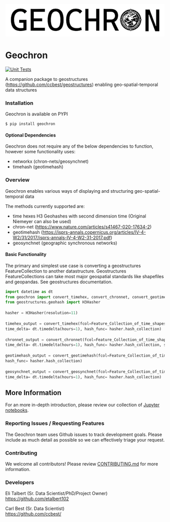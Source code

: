 <p align="center">
  <source media="(prefers-color-scheme: dark)" srcset="./static/dark_logo.png">
  <img alt="Geochron Logo" src="./static/white_logo.png">
</p>

# Geochron
[![Unit Tests](https://github.com/etalbert102/geochron/actions/workflows/unit-tests.yml/badge.svg)](https://github.com/etalbert102/geochron/actions/workflows/unit-tests.yml)

A companion package to geostructures (https://github.com/ccbest/geostructures) enabling geo-spatial-temporal data structures



### Installation

Geochron is available on PYPI
```
$ pip install geochron 
```

#### Optional Dependencies
Geochron does not require any of the below dependencies to function, however some functionality uses:
* networkx (chron-nets/geosynchnet)
* timehash (geotimehash)

### Overview

Geochron enables various ways of displaying and structuring geo-spatial-temporal data

The methods currently supported are:
* time hexes H3 Geohashes with second dimension time (Original Niemeyer can also be used)
* chron-net (https://www.nature.com/articles/s41467-020-17634-2)
* geotimehash (https://isprs-annals.copernicus.org/articles/IV-4-W2/31/2017/isprs-annals-IV-4-W2-31-2017.pdf)
* geosynchnet (geographic synchronous networks)


#### Basic Functionality
The primary and simplest use case is converting a geostructures FeatureCollection to another datastructure.
Geostructures FeatureCollections can take most major geospatial standards like shapefiles and geopandas. See geostructures documentation. 
```python
import datetime as dt
from geochron import convert_timehex, convert_chronnet, convert_geotimehash
from geostructures.geohash import H3Hasher

hasher = H3Hasher(resolution=11)

timehex_output = convert_timehex(fcol=Feature_Collection_of_time_shapes,
time_delta= dt.timedelta(hours=1), hash_func= hasher.hash_collection)

chronnet_output = convert_chronnet(fcol=Feature_Collection_of_time_shapes,
time_delta= dt.timedelta(hours=1), hash_func= hasher.hash_collection, self_loop = True, mode = "directed")

geotimehash_output = convert_geotimehash(fcol=Feature_Collection_of_time_shapes, precision = 8,
hash_func= hasher.hash_collection)

geosynchnet_output = convert_geosynchnet(fcol=Feature_Collection_of_time_shapes, 
time_delta= dt.timedelta(hours=1), hash_func= hasher.hash_collection)

```


## More Information

For an more in-depth introduction, please review our collection of [Jupyter notebooks](./notebooks).



### Reporting Issues / Requesting Features

The Geochron team uses Github issues to track development goals. Please include as much detail as possible so we can effectively triage your request.

### Contributing

We welcome all contributors! Please review [CONTRIBUTING.md](./CONTRIBUTING.md) for more information.

### Developers
Eli Talbert (Sr. Data Scientist/PhD/Project Owner)\
https://github.com/etalbert102 

Carl Best (Sr. Data Scientist)\
https://github.com/ccbest/

